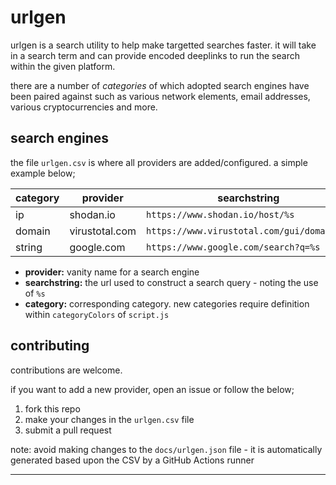 # urlgen

urlgen is a search utility to help make targetted searches faster. it will take in a search term and can provide encoded deeplinks to run the search within the given platform.

there are a number of _categories_ of which adopted search engines have been paired against such as various network elements, email addresses, various cryptocurrencies and more.

## search engines

the file `urlgen.csv` is where all providers are added/configured. a simple example below;

| category | provider       | searchstring                         |
|----------|----------------|--------------------------------------|
| ip       | shodan.io      | `https://www.shodan.io/host/%s`        |
| domain   | virustotal.com | `https://www.virustotal.com/gui/domain/%s` |
| string   | google.com     | `https://www.google.com/search?q=%s`   |

- **provider:** vanity name for a search engine
- **searchstring:** the url used to construct a search query - noting the use of `%s`
- **category:** corresponding category. new categories require definition within `categoryColors` of `script.js`

## contributing

contributions are welcome.

if you want to add a new provider, open an issue or follow the below;

1. fork this repo
2. make your changes in the `urlgen.csv` file
3. submit a pull request

note: avoid making changes to the `docs/urlgen.json` file - it is automatically generated based upon the CSV by a GitHub Actions runner

---
